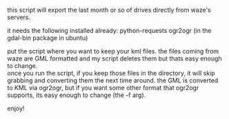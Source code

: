 this script will export the last month or so of drives directly from waze's servers.

it needs the following installed already:
python-requests
ogr2ogr (in the gdal-bin package in ubuntu)

put the script where you want to keep your kml files.  the files coming from waze are GML formatted and my script deletes them but thats easy enough to change.  
once you run the script, if you keep those files in the directory, it will skip grabbing and converting them the next time around.  the GML is converted to KML via ogr2ogr, but if you want some other format that ogr2ogr supports, its easy enough to change (the -f arg).

enjoy!